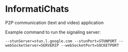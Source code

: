 # InformatiChats
P2P communication (text and video) application    
 
 
 
Example command to run the signaling server:    
```
--stunServer=stun.l.google.com --stunPort=STUNPORT --webSocketServer=SERVERIP --webSocketPort=SOCKETPORT
```
